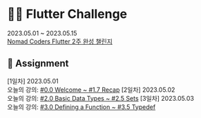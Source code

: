 # 👩‍💻 Flutter Challenge

2023.05.01 ~ 2023.05.15  
[Nomad Coders Flutter 2주 완성 챌린지](https://nomadcoders.co/c/flutter-challenge/lobby)

## 📝 Assignment

[1일차] 2023.05.01  
오늘의 강의: [#0.0 Welcome ~ #1.7 Recap](https://nomadcoders.co/dart-for-beginners/lectures/4090)
[2일차] 2023.05.02  
오늘의 강의: [#2.0 Basic Data Types ~ #2.5 Sets](https://nomadcoders.co/dart-for-beginners/lectures/4101)
[3일차] 2023.05.03  
오늘의 강의: [#3.0 Defining a Function ~ #3.5 Typedef](https://nomadcoders.co/dart-for-beginners/lectures/4107)  
